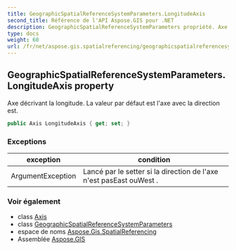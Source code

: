 ```yaml
---
title: GeographicSpatialReferenceSystemParameters.LongitudeAxis
second_title: Référence de l'API Aspose.GIS pour .NET
description: GeographicSpatialReferenceSystemParameters propriété. Axe décrivant la longitude. La valeur par défaut est laxe avec la direction est.
type: docs
weight: 60
url: /fr/net/aspose.gis.spatialreferencing/geographicspatialreferencesystemparameters/longitudeaxis/
---
```

## GeographicSpatialReferenceSystemParameters.LongitudeAxis property

Axe décrivant la longitude. La valeur par défaut est l'axe avec la direction est.

```csharp
public Axis LongitudeAxis { get; set; }
```

### Exceptions

| exception | condition |
| --- | --- |
| ArgumentException | Lancé par le setter si la direction de l'axe n'est pasEast ouWest . |

### Voir également

* class [Axis](../../axis/)
* class [GeographicSpatialReferenceSystemParameters](../)
* espace de noms [Aspose.Gis.SpatialReferencing](../../geographicspatialreferencesystemparameters/)
* Assemblée [Aspose.GIS](../../../)


